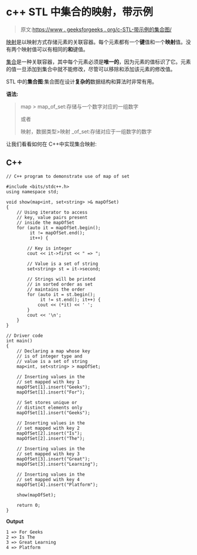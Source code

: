 # c++ STL 中集合的映射，带示例

> 原文:[https://www . geeksforgeeks . org/c-STL-带示例的集合图/](https://www.geeksforgeeks.org/map-of-sets-in-c-stl-with-examples/)

[映射](https://www.geeksforgeeks.org/map-associative-containers-the-c-standard-template-library-stl/)是以映射方式存储元素的关联容器。每个元素都有一个**键**值和一个**映射**值。没有两个映射值可以有相同的**和**键值。

[集合](https://www.geeksforgeeks.org/set-in-cpp-stl/)是一种关联容器，其中每个元素必须是**唯一的**，因为元素的值标识了它。元素的值一旦添加到集合中就不能修改，尽管可以移除和添加该元素的修改值。

STL 中的**集合图**:集合图在设计**复杂的**数据结构和算法时非常有用。

**语法:**

> map <datatype set="">> map_of_set:存储与一个数字对应的一组数字</datatype>
> 
> 或者
> 
> 映射<set>，数据类型>映射 _of_set:存储对应于一组数字的数字</set>

让我们看看如何在 C++中实现集合映射:

## C++

```
// C++ program to demonstrate use of map of set

#include <bits/stdc++.h>
using namespace std;

void show(map<int, set<string> >& mapOfSet)
{
    // Using iterator to access
    // key, value pairs present
    // inside the mapOfSet
    for (auto it = mapOfSet.begin();
         it != mapOfSet.end();
         it++) {

        // Key is integer
        cout << it->first << " => ";

        // Value is a set of string
        set<string> st = it->second;

        // Strings will be printed
        // in sorted order as set
        // maintains the order
        for (auto it = st.begin();
             it != st.end(); it++) {
            cout << (*it) << ' ';
        }
        cout << '\n';
    }
}

// Driver code
int main()
{
    // Declaring a map whose key
    // is of integer type and
    // value is a set of string
    map<int, set<string> > mapOfSet;

    // Inserting values in the
    // set mapped with key 1
    mapOfSet[1].insert("Geeks");
    mapOfSet[1].insert("For");

    // Set stores unique or
    // distinct elements only
    mapOfSet[1].insert("Geeks");

    // Inserting values in the
    // set mapped with key 2
    mapOfSet[2].insert("Is");
    mapOfSet[2].insert("The");

    // Inserting values in the
    // set mapped with key 3
    mapOfSet[3].insert("Great");
    mapOfSet[3].insert("Learning");

    // Inserting values in the
    // set mapped with key 4
    mapOfSet[4].insert("Platform");

    show(mapOfSet);

    return 0;
}
```

**Output**

```
1 => For Geeks 
2 => Is The 
3 => Great Learning 
4 => Platform 

```
